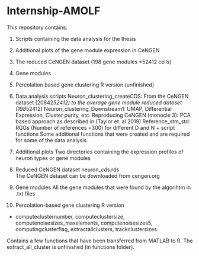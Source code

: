 # Internship-AMOLF
This repository contains:
1. Scripts containing the data analysis for the thesis
2. Additional plots of the gene module expression in CeNGEN
3. The reduced CeNGEN dataset (198 gene modules *52412 cells) 
4. Gene modules
5. Percolation based gene clustering R version (unfinished)



1. Data analysis scripts
Neuron_clustering_createCDS:      From the CeNGEN dataset (20842*52412) to the  average gene module reduced dataset (198*52412)
Neuron_clustering_Downstream1:    UMAP, Differential Expression, Cluster purity, etc.
Reproducing CeNGEN (monocle 3):   PCA based approach as described in (Taylor et. al 2019)
Reference_stm_std:                RGGs (Number of references =300) for different D and N + script
functions                         Some additional functions that were created and are required for some of the data analysis

2. Additional plots
Two directories containing the expression profiles of neuron types or gene modules

3. Reduced CeNGEN dataset
neuron_cds.rds        
The CeNGEN dataset can be downloaded from cengen.org

4. Gene modules
All the gene modules that were found by the algorihtm in .txt files

5. Percolation-based gene clustering R version
- computeclusternumber, computeclustersize, computenoisesizes_maxelements, computenoisesizes5, computingclusterflag, extractallclusters, trackclustersizes.

Contains a few functions that have been transferred from MATLAB to R. The extract_all_cluster is unfinished (in functions folder).


